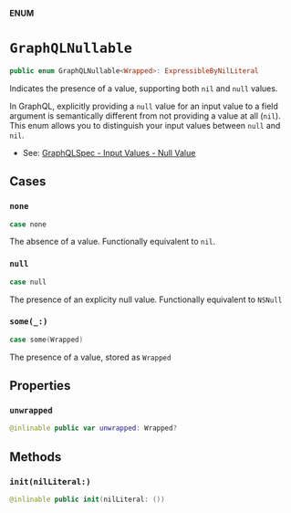 **ENUM**

# `GraphQLNullable`

```swift
public enum GraphQLNullable<Wrapped>: ExpressibleByNilLiteral
```

Indicates the presence of a value, supporting both `nil` and `null` values.

In GraphQL, explicitly providing a `null` value for an input value to a field argument is
semantically different from not providing a value at all (`nil`). This enum allows you to
distinguish your input values between `null` and `nil`.

- See: [GraphQLSpec - Input Values - Null Value](http://spec.graphql.org/June2018/#sec-Null-Value)

## Cases
### `none`

```swift
case none
```

The absence of a value.
Functionally equivalent to `nil`.

### `null`

```swift
case null
```

The presence of an explicity null value.
Functionally equivalent to `NSNull`

### `some(_:)`

```swift
case some(Wrapped)
```

The presence of a value, stored as `Wrapped`

## Properties
### `unwrapped`

```swift
@inlinable public var unwrapped: Wrapped?
```

## Methods
### `init(nilLiteral:)`

```swift
@inlinable public init(nilLiteral: ())
```
